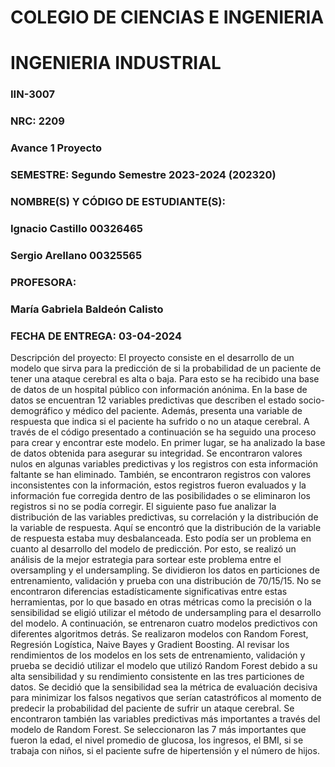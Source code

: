 # COLEGIO DE CIENCIAS E INGENIERIA

# INGENIERIA INDUSTRIAL

### IIN-3007

### NRC: 2209

### Avance 1 Proyecto

### SEMESTRE: Segundo Semestre 2023-2024 (202320)

### NOMBRE(S) Y CÓDIGO DE ESTUDIANTE(S): 
### Ignacio Castillo 00326465

### Sergio Arellano 00325565

### PROFESORA: 
### María Gabriela Baldeón Calisto

### FECHA DE ENTREGA: 03-04-2024

Descripción del proyecto:
El proyecto consiste en el desarrollo de un modelo que sirva para la predicción de si la probabilidad de un paciente de tener una ataque cerebral es alta o baja. Para esto se ha recibido una base de datos de un hospital público con información anónima. En la base de datos se encuentran 12 variables predictivas que describen el estado socio-demográfico y médico del paciente. Además, presenta una variable de respuesta que indica si el paciente ha sufrido o no un ataque cerebral.
A través de el código presentado a continuación se ha seguido una proceso para crear y encontrar este modelo. En primer lugar, se ha analizado la base de datos obtenida para asegurar su integridad. Se encontraron valores nulos en algunas variables predictivas y los registros con esta información faltante se han eliminado. También, se encontraron registros con valores inconsistentes con la información, estos registros fueron evaluados y la información fue corregida dentro de las posibilidades o se eliminaron los registros si no se podía corregir.
El siguiente paso fue analizar la distribución de las variables predictivas, su correlación y la distribución de la variable de respuesta. Aquí se encontró que la distribución de la variable de respuesta estaba muy desbalanceada. Esto podía ser un problema en cuanto al desarrollo del modelo de predicción. Por esto, se realizó un análisis de la mejor estrategia para sortear este problema entre el oversampling y el undersampling. Se dividieron los datos en particiones de entrenamiento, validación y prueba con una distribución de 70/15/15. No se encontraron diferencias estadísticamente significativas entre estas herramientas, por lo que basado en otras métricas como la precisión o la sensibilidad se eligió utilizar el método de undersampling para el desarrollo del modelo. 
A continuación, se entrenaron cuatro modelos predictivos con diferentes algoritmos detrás. Se realizaron modelos con Random Forest, Regresión Logística, Naive Bayes y Gradient Boosting. Al revisar los rendimientos de los modelos en los sets de entrenamiento, validación y prueba se decidió utilizar el modelo que utilizó Random Forest debido a su alta sensibilidad y su rendimiento consistente en las tres particiones de datos. Se decidió que la sensibilidad sea la métrica de evaluación decisiva para minimizar los falsos negativos que serían catastróficos al momento de predecir la probabilidad del paciente de sufrir un ataque cerebral. 
Se encontraron también las variables predictivas más importantes a través del modelo de Random Forest. Se seleccionaron las 7 más importantes que fueron la edad, el nivel promedio de glucosa, los ingresos, el BMI, si se trabaja con niños, si el paciente sufre de hipertensión y el número de hijos.

